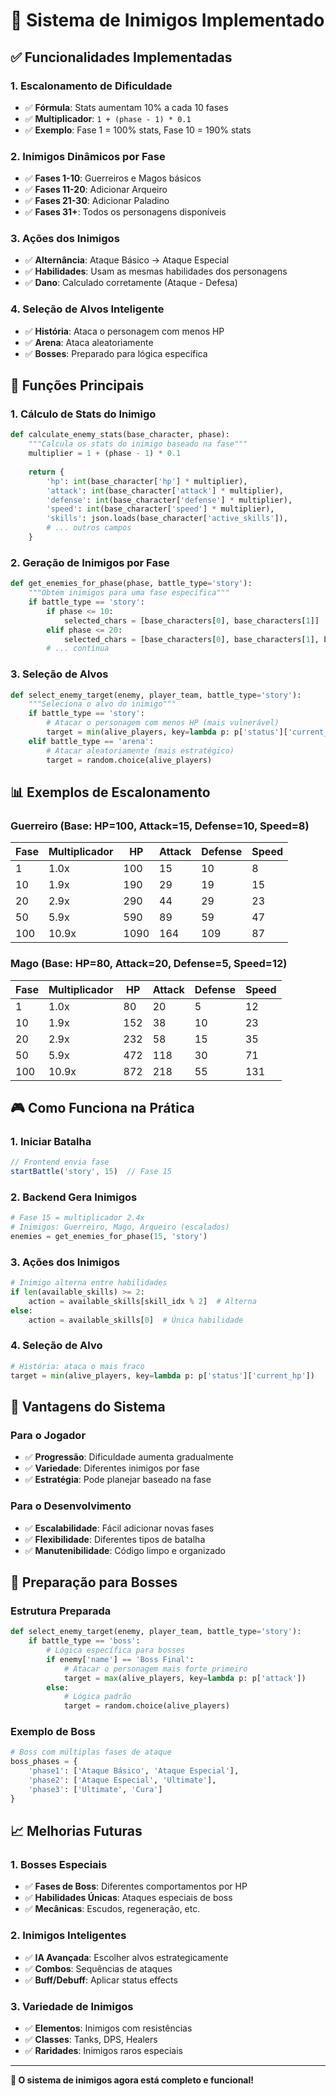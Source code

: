 # 🎯 Sistema de Inimigos Implementado

## ✅ Funcionalidades Implementadas

### **1. Escalonamento de Dificuldade**
- ✅ **Fórmula**: Stats aumentam 10% a cada 10 fases
- ✅ **Multiplicador**: `1 + (phase - 1) * 0.1`
- ✅ **Exemplo**: Fase 1 = 100% stats, Fase 10 = 190% stats

### **2. Inimigos Dinâmicos por Fase**
- ✅ **Fases 1-10**: Guerreiros e Magos básicos
- ✅ **Fases 11-20**: Adicionar Arqueiro
- ✅ **Fases 21-30**: Adicionar Paladino
- ✅ **Fases 31+**: Todos os personagens disponíveis

### **3. Ações dos Inimigos**
- ✅ **Alternância**: Ataque Básico → Ataque Especial
- ✅ **Habilidades**: Usam as mesmas habilidades dos personagens
- ✅ **Dano**: Calculado corretamente (Ataque - Defesa)

### **4. Seleção de Alvos Inteligente**
- ✅ **História**: Ataca o personagem com menos HP
- ✅ **Arena**: Ataca aleatoriamente
- ✅ **Bosses**: Preparado para lógica específica

## 🔧 Funções Principais

### **1. Cálculo de Stats do Inimigo**
```python
def calculate_enemy_stats(base_character, phase):
    """Calcula os stats do inimigo baseado na fase"""
    multiplier = 1 + (phase - 1) * 0.1
    
    return {
        'hp': int(base_character['hp'] * multiplier),
        'attack': int(base_character['attack'] * multiplier),
        'defense': int(base_character['defense'] * multiplier),
        'speed': int(base_character['speed'] * multiplier),
        'skills': json.loads(base_character['active_skills']),
        # ... outros campos
    }
```

### **2. Geração de Inimigos por Fase**
```python
def get_enemies_for_phase(phase, battle_type='story'):
    """Obtém inimigos para uma fase específica"""
    if battle_type == 'story':
        if phase <= 10:
            selected_chars = [base_characters[0], base_characters[1]]  # Guerreiro, Mago
        elif phase <= 20:
            selected_chars = [base_characters[0], base_characters[1], base_characters[2]]
        # ... continua
```

### **3. Seleção de Alvos**
```python
def select_enemy_target(enemy, player_team, battle_type='story'):
    """Seleciona o alvo do inimigo"""
    if battle_type == 'story':
        # Atacar o personagem com menos HP (mais vulnerável)
        target = min(alive_players, key=lambda p: p['status']['current_hp'])
    elif battle_type == 'arena':
        # Atacar aleatoriamente (mais estratégico)
        target = random.choice(alive_players)
```

## 📊 Exemplos de Escalonamento

### **Guerreiro (Base: HP=100, Attack=15, Defense=10, Speed=8)**

| Fase | Multiplicador | HP | Attack | Defense | Speed |
|------|---------------|----|--------|---------|-------|
| 1    | 1.0x          | 100| 15     | 10      | 8     |
| 10   | 1.9x          | 190| 29     | 19      | 15    |
| 20   | 2.9x          | 290| 44     | 29      | 23    |
| 50   | 5.9x          | 590| 89     | 59      | 47    |
| 100  | 10.9x         | 1090| 164   | 109     | 87    |

### **Mago (Base: HP=80, Attack=20, Defense=5, Speed=12)**

| Fase | Multiplicador | HP | Attack | Defense | Speed |
|------|---------------|----|--------|---------|-------|
| 1    | 1.0x          | 80 | 20     | 5       | 12    |
| 10   | 1.9x          | 152| 38     | 10      | 23    |
| 20   | 2.9x          | 232| 58     | 15      | 35    |
| 50   | 5.9x          | 472| 118    | 30      | 71    |
| 100  | 10.9x         | 872| 218    | 55      | 131   |

## 🎮 Como Funciona na Prática

### **1. Iniciar Batalha**
```javascript
// Frontend envia fase
startBattle('story', 15)  // Fase 15
```

### **2. Backend Gera Inimigos**
```python
# Fase 15 = multiplicador 2.4x
# Inimigos: Guerreiro, Mago, Arqueiro (escalados)
enemies = get_enemies_for_phase(15, 'story')
```

### **3. Ações dos Inimigos**
```python
# Inimigo alterna entre habilidades
if len(available_skills) >= 2:
    action = available_skills[skill_idx % 2]  # Alterna
else:
    action = available_skills[0]  # Única habilidade
```

### **4. Seleção de Alvo**
```python
# História: ataca o mais fraco
target = min(alive_players, key=lambda p: p['status']['current_hp'])
```

## 🚀 Vantagens do Sistema

### **Para o Jogador**
- ✅ **Progressão**: Dificuldade aumenta gradualmente
- ✅ **Variedade**: Diferentes inimigos por fase
- ✅ **Estratégia**: Pode planejar baseado na fase

### **Para o Desenvolvimento**
- ✅ **Escalabilidade**: Fácil adicionar novas fases
- ✅ **Flexibilidade**: Diferentes tipos de batalha
- ✅ **Manutenibilidade**: Código limpo e organizado

## 🎯 Preparação para Bosses

### **Estrutura Preparada**
```python
def select_enemy_target(enemy, player_team, battle_type='story'):
    if battle_type == 'boss':
        # Lógica específica para bosses
        if enemy['name'] == 'Boss Final':
            # Atacar o personagem mais forte primeiro
            target = max(alive_players, key=lambda p: p['attack'])
        else:
            # Lógica padrão
            target = random.choice(alive_players)
```

### **Exemplo de Boss**
```python
# Boss com múltiplas fases de ataque
boss_phases = {
    'phase1': ['Ataque Básico', 'Ataque Especial'],
    'phase2': ['Ataque Especial', 'Ultimate'],
    'phase3': ['Ultimate', 'Cura']
}
```

## 📈 Melhorias Futuras

### **1. Bosses Especiais**
- ✅ **Fases de Boss**: Diferentes comportamentos por HP
- ✅ **Habilidades Únicas**: Ataques especiais de boss
- ✅ **Mecânicas**: Escudos, regeneração, etc.

### **2. Inimigos Inteligentes**
- ✅ **IA Avançada**: Escolher alvos estrategicamente
- ✅ **Combos**: Sequências de ataques
- ✅ **Buff/Debuff**: Aplicar status effects

### **3. Variedade de Inimigos**
- ✅ **Elementos**: Inimigos com resistências
- ✅ **Classes**: Tanks, DPS, Healers
- ✅ **Raridades**: Inimigos raros especiais

---

**🎉 O sistema de inimigos agora está completo e funcional!** 